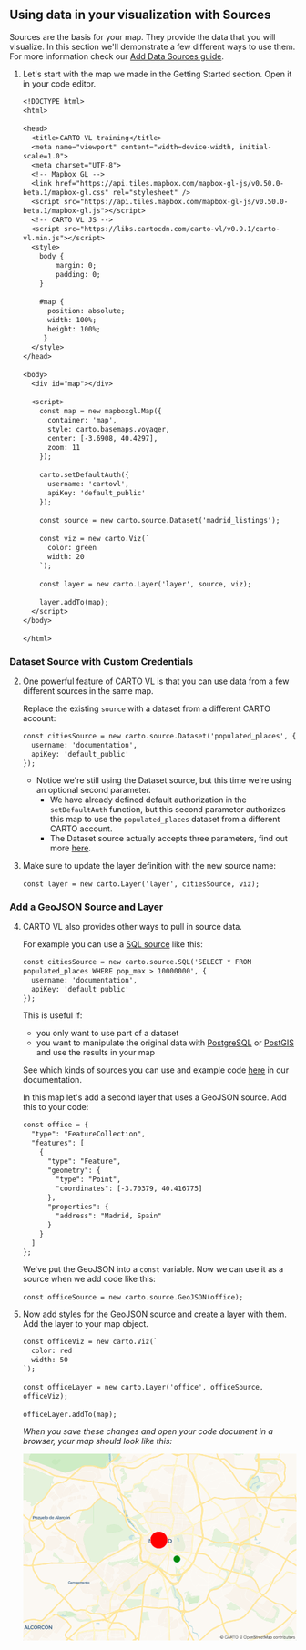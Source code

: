 ## Using data in your visualization with Sources

Sources are the basis for your map. They provide the data that you will visualize. In this section we'll demonstrate a few different ways to use them. For more information check our [Add Data Sources guide](https://carto.com/developers/carto-vl/guides/add-data-sources/).

1. Let's start with the map we made in the Getting Started section. Open it in your code editor.

    ```
    <!DOCTYPE html>
    <html>

    <head>
      <title>CARTO VL training</title>
      <meta name="viewport" content="width=device-width, initial-scale=1.0">
      <meta charset="UTF-8">
      <!-- Mapbox GL -->
      <link href="https://api.tiles.mapbox.com/mapbox-gl-js/v0.50.0-beta.1/mapbox-gl.css" rel="stylesheet" />
      <script src="https://api.tiles.mapbox.com/mapbox-gl-js/v0.50.0-beta.1/mapbox-gl.js"></script>
      <!-- CARTO VL JS -->
      <script src="https://libs.cartocdn.com/carto-vl/v0.9.1/carto-vl.min.js"></script>
      <style>
        body {
            margin: 0;
            padding: 0;
        }

        #map {
          position: absolute;
          width: 100%;
          height: 100%;
         }
      </style>
    </head>

    <body>
      <div id="map"></div>

      <script>
        const map = new mapboxgl.Map({
          container: 'map',
          style: carto.basemaps.voyager,
          center: [-3.6908, 40.4297],
          zoom: 11
        });

        carto.setDefaultAuth({
          username: 'cartovl',
          apiKey: 'default_public'
        });

        const source = new carto.source.Dataset('madrid_listings');

        const viz = new carto.Viz(`
          color: green
          width: 20
        `);
        
        const layer = new carto.Layer('layer', source, viz);

        layer.addTo(map);
      </script>
    </body>

    </html>
    ```

### Dataset Source with Custom Credentials
2. One powerful feature of CARTO VL is that you can use data from a few different sources in the same map. 

    Replace the existing `source` with a dataset from a different CARTO account:

    ```
    const citiesSource = new carto.source.Dataset('populated_places', {
      username: 'documentation',
      apiKey: 'default_public'
    });
    ``` 

    * Notice we're still using the Dataset source, but this time we're using an optional second parameter. 
      * We have already defined default authorization in the `setDefaultAuth` function, but this second parameter authorizes this map to use the `populated_places` dataset from a different CARTO account.
      * The Dataset source actually accepts three parameters, find out more [here](https://carto.com/developers/carto-vl/reference/#cartosourcedataset).

3. Make sure to update the layer definition with the new source name:

    `const layer = new carto.Layer('layer', citiesSource, viz);`

### Add a GeoJSON Source and Layer

4. CARTO VL also provides other ways to pull in source data.

    For example you can use a [SQL source](https://carto.com/developers/carto-vl/reference/#cartosourcesql) like this:

    ```
    const citiesSource = new carto.source.SQL('SELECT * FROM populated_places WHERE pop_max > 10000000', {
      username: 'documentation',
      apiKey: 'default_public'
    });
    ```

    This is useful if:
    * you only want to use part of a dataset
    * you want to manipulate the original data with [PostgreSQL](https://carto.com/help/working-with-data/easy-sql/) or [PostGIS](https://carto.com/help/diy/postgis/) and use the results in your map

    See which kinds of sources you can use and example code [here](https://carto.com/developers/carto-vl/reference/#cartosource) in our documentation.

    In this map let's add a second layer that uses a GeoJSON source. Add this to your code:

    ```
    const office = {
      "type": "FeatureCollection",
      "features": [
        {
          "type": "Feature",
          "geometry": {
            "type": "Point",
            "coordinates": [-3.70379, 40.416775]
          },
          "properties": {
            "address": "Madrid, Spain"
          }
        }
      ]
    };
    ``` 

    We've put the GeoJSON into a `const` variable. Now we can use it as a source when we add code like this:

    `const officeSource = new carto.source.GeoJSON(office);`

5. Now add styles for the GeoJSON source and create a layer with them. Add the layer to your map object.

    ```
    const officeViz = new carto.Viz(`
      color: red
      width: 50
    `);

    const officeLayer = new carto.Layer('office', officeSource, officeViz);

    officeLayer.addTo(map);
    ```

    *When you save these changes and open your code document in a browser, your map should look like this:*

    ![two-sources](images/training-v2-02-srcs.png)

